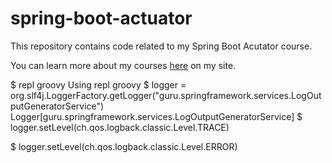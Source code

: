# spring-boot-actuator
This repository contains code related to my Spring Boot Acutator course.

You can learn more about my courses [here](http://courses.springframework.guru/courses/) on my site.


$ repl groovy
Using repl groovy
$ logger = org.slf4j.LoggerFactory.getLogger("guru.springframework.services.LogOutputGeneratorService")
Logger[guru.springframework.services.LogOutputGeneratorService]
$ logger.setLevel(ch.qos.logback.classic.Level.TRACE)

$ logger.setLevel(ch.qos.logback.classic.Level.ERROR)
